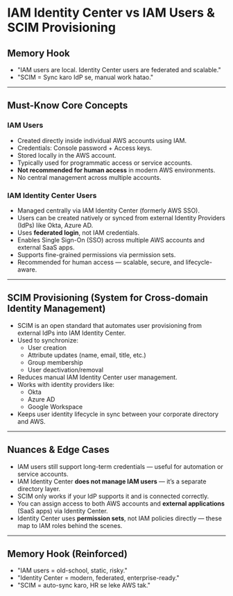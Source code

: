 # IAM Identity Center vs IAM Users & SCIM Provisioning

## Memory Hook

- "IAM users are local. Identity Center users are federated and scalable."
- "SCIM = Sync karo IdP se, manual work hatao."

---

## Must-Know Core Concepts

### IAM Users

- Created directly inside individual AWS accounts using IAM.
- Credentials: Console password + Access keys.
- Stored locally in the AWS account.
- Typically used for programmatic access or service accounts.
- **Not recommended for human access** in modern AWS environments.
- No central management across multiple accounts.

### IAM Identity Center Users

- Managed centrally via IAM Identity Center (formerly AWS SSO).
- Users can be created natively or synced from external Identity Providers (IdPs) like Okta, Azure AD.
- Uses **federated login**, not IAM credentials.
- Enables Single Sign-On (SSO) across multiple AWS accounts and external SaaS apps.
- Supports fine-grained permissions via permission sets.
- Recommended for human access — scalable, secure, and lifecycle-aware.

---

## SCIM Provisioning (System for Cross-domain Identity Management)

- SCIM is an open standard that automates user provisioning from external IdPs into IAM Identity Center.
- Used to synchronize:
  - User creation
  - Attribute updates (name, email, title, etc.)
  - Group membership
  - User deactivation/removal
- Reduces manual IAM Identity Center user management.
- Works with identity providers like:
  - Okta
  - Azure AD
  - Google Workspace
- Keeps user identity lifecycle in sync between your corporate directory and AWS.

---

## Nuances & Edge Cases

- IAM users still support long-term credentials — useful for automation or service accounts.
- IAM Identity Center **does not manage IAM users** — it’s a separate directory layer.
- SCIM only works if your IdP supports it and is connected correctly.
- You can assign access to both AWS accounts and **external applications** (SaaS apps) via Identity Center.
- Identity Center uses **permission sets**, not IAM policies directly — these map to IAM roles behind the scenes.

---

## Memory Hook (Reinforced)

- "IAM users = old-school, static, risky."
- "Identity Center = modern, federated, enterprise-ready."
- "SCIM = auto-sync karo, HR se leke AWS tak."
